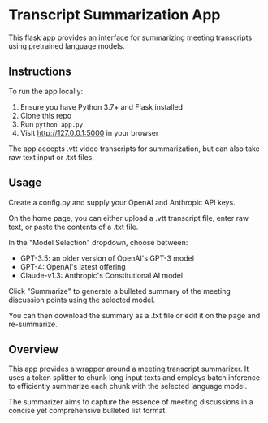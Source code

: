 # Transcript Summarization App

This flask app provides an interface for summarizing meeting transcripts using pretrained language models.

## Instructions
To run the app locally:

1. Ensure you have Python 3.7+ and Flask installed
2. Clone this repo 
3. Run `python app.py`
4. Visit http://127.0.0.1:5000 in your browser

The app accepts .vtt video transcripts for summarization, but can also take raw text input or .txt files. 

## Usage

Create a config.py and supply your OpenAI and Anthropic API keys.

On the home page, you can either upload a .vtt transcript file, enter raw text, or paste the contents of a .txt file. 

In the "Model Selection" dropdown, choose between:

- GPT-3.5: an older version of OpenAI's GPT-3 model
- GPT-4: OpenAI's latest offering
- Claude-v1.3: Anthropic's Constitutional AI model

Click "Summarize" to generate a bulleted summary of the meeting discussion points using the selected model.

You can then download the summary as a .txt file or edit it on the page and re-summarize.

## Overview
This app provides a wrapper around a meeting transcript summarizer. It uses a token splitter to chunk long input texts and employs batch inference to efficiently summarize each chunk with the selected language model.

The summarizer aims to capture the essence of meeting discussions in a concise yet comprehensive bulleted list format.
